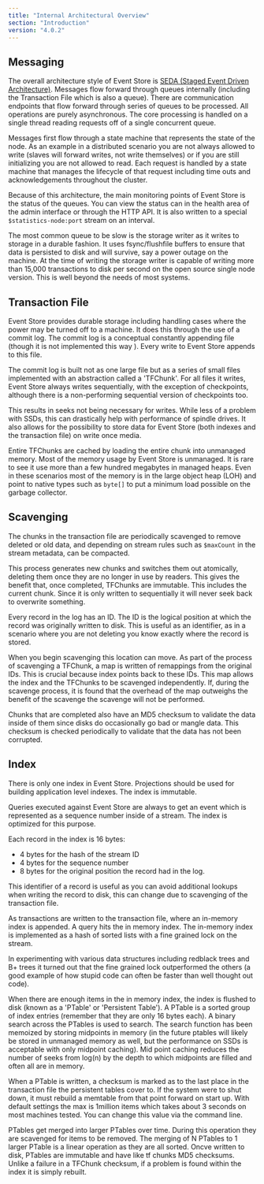 ```yaml
---
title: "Internal Architectural Overview"
section: "Introduction"
version: "4.0.2"
---
```


<!-- Overview image or intro? -->

<!-- Remove as much passive as possible -->

## Messaging

The overall architecture style of Event Store is [SEDA (Staged Event Driven Architecture)](http://www.eecs.harvard.edu/~mdw/proj/seda/). Messages flow forward through queues internally (including the Transaction File which is also a queue). There are communication endpoints that flow forward through series of queues to be processed. All operations are purely asynchronous. The core processing is handled on a single thread reading requests off of a single concurrent queue.

Messages first flow through a state machine that represents the state of the node. As an example in a distributed scenario you are not always allowed to write (slaves will forward writes, not write themselves) or if you are still initializing you are not allowed to read. Each request is handled by a state machine that manages the lifecycle of that request including time outs and acknowledgements throughout the cluster.

Because of this architecture, the main monitoring points of Event Store is the status of the queues. You can view the status can in the health area of the admin interface or through the HTTP API. It is also written to a special `$statistics-node:port` stream on an interval.

<!-- IMAGE(s)-->

The most common queue to be slow is the storage writer as it writes to storage in a durable fashion. It uses fsync/flushfile buffers to ensure that data is persisted to disk and will survive, say a power outage on the machine. At the time of writing the storage writer is capable of writing more than 15,000 transactions to disk per second on the open source single node version. This is well beyond the needs of most systems.

## Transaction File

Event Store provides durable storage including handling cases where the power may be turned off to a machine. It does this through the use of a commit log. The commit log is a conceptual constantly appending file (though it is not implemented this way <!-- This is confusing, link to more details? -->). Every write to Event Store appends to this file.

The commit log is built not as one large file but as a series of small files implemented with an abstraction called a 'TFChunk'. For all files it writes, Event Store always writes sequentially, with the exception of checkpoints, although there is a non-performing sequential version of checkpoints too.

This results in seeks not being necessary for writes. While less of a problem with SSDs, this can drastically help with performance of spindle drives. It also allows for the possibility to store data for Event Store (both indexes and the transaction file) on write once media.

Entire TFChunks are cached by loading the entire chunk into unmanaged memory. Most of the memory usage by Event Store is unmanaged. It is rare to see it use more than a few hundred megabytes in managed heaps. Even in these scenarios most of the memory is in the large object heap (LOH) and point to native types such as `byte[]` to put a minimum load possible on the garbage collector.

## Scavenging

The chunks in the transaction file are periodically scavenged to remove deleted or old data, and depending on stream rules such as `$maxCount` in the stream metadata, can be compacted.

This process generates new chunks and switches them out atomically, deleting them once they are no longer in use by readers. This gives the benefit that, once completed, TFChunks are immutable. This includes the current chunk. Since it is only written to sequentially it will never seek back to overwrite something.

Every record in the log has an ID. The ID is the logical position at which the record was originally written to disk. This is useful as an identifier, as in a scenario where you are not deleting you know exactly where the record is stored.

When you begin scavenging this location can move. As part of the process of scavenging a TFChunk, a map is written of remappings from the original IDs. This is crucial because index points back to these IDs. This map allows the index and the TFChunks to be scavenged independently. If, during the scavenge process, it is found that the overhead of the map outweighs the benefit of the scavenge the scavenge will not be performed.

Chunks that are completed also have an MD5 checksum to validate the data inside of them since disks do occasionally go bad or mangle data. This checksum is checked periodically to validate that the data has not been corrupted.

## Index

There is only one index in Event Store. Projections should be used for building application level indexes. The index is immutable.

Queries executed against Event Store are always to get an event which is represented as a sequence number inside of a stream. The index is optimized for this purpose.

Each record in the index is 16 bytes:

-   4 bytes for the hash of the stream ID
-   4 bytes for the sequence number
-   8 bytes for the original position the record had in the log.

This identifier of a record is useful as you can avoid additional lookups when writing the record to disk, this can change due to scavenging of the transaction file.

As transactions are written to the transaction file, where an in-memory index is appended. A query hits the in memory index. The in-memory index is implemented as a hash of sorted lists with a fine grained lock on the stream.

<!-- Is this necessary -->

In experimenting with various data structures including redblack trees and B+ trees it turned out that the fine grained lock outperformed the others (a good example of how stupid code can often be faster than well thought out code).

<!-- To here -->

When there are enough items in the in memory index, the index is flushed to disk (known as a 'PTable' or 'Persistent Table'). A PTable is a sorted group of index entries (remember that they are only 16 bytes each). A binary search across the PTables is used to search. The search function has been memoized by storing midpoints in memory (in the future ptables will likely be stored in unmanaged memory as well, but the performance on SSDs is acceptable with only midpoint caching). Mid point caching reduces the number of seeks from log(n) by the depth to which midpoints are filled and often all are in memory.

When a PTable is written, a checksum is marked as to the last place in the transaction file the persistent tables cover to. If the system were to shut down, it must rebuild a memtable from that point forward on start up. With default settings the max is 1million items which takes about 3 seconds on most machines tested. You can change this value via the command line.

PTables get merged into larger PTables over time. During this operation they are scavenged for items to be removed. The merging of N PTables to 1 larger PTable is a linear operation as they are all sorted. Oncve written to disk, PTables are immutable and have <!-- What now? --> like tf chunks MD5 checksums. Unlike a failure in a TFChunk checksum, if a problem is found within the index it is simply rebuilt.
